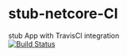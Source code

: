 # stub-netcore-CI  
stub App with TravisCI integration  
[![Build Status](https://travis-ci.org/JonathanLoscalzo/stub-netcore-CI.svg?branch=master)](https://travis-ci.org/JonathanLoscalzo/stub-netcore-CI)
